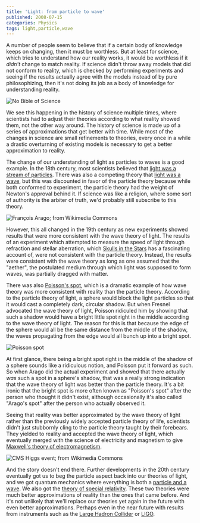 ```yaml
---
title: 'Light: from particle to wave'
published: 2008-07-15
categories: Physics
tags: light,particle,wave
---
```


A number of people seem to believe that if a certain body of knowledge keeps on changing,
then it must be worthless.
But at least for science, which tries to understand how our reality works,
it would be worthless if it _didn't_ change to match reality.
If science didn't throw away models that did not conform to reality,
which is checked by performing experiments and seeing if
the results actually agree with the models instead of by pure philosophizing,
then it's not doing its job as a body of knowledge for understanding reality.

<!--more-->

![No Bible of Science](no-bible-of-science.png)

We see this happening in the history of science multiple times,
where scientists had to adjust their theories according
to what reality showed them, not the other way around.
The history of science is made up of a series of approximations that get better with time.
While most of the changes in science are small refinements to theories,
every once in a while a drastic overturning of existing models is necessary
to get a better approximation to reality.

The change of our understanding of light as particles to waves is a good example.
In the 18th century, most scientists believed that [light was a stream of particles].
There was also a competing theory that [light was a wave],
but this was discounted in favor of the particle theory because while both conformed to experiment,
the particle theory had the weight of Newton's approval behind it.
If science was like a religion, where some sort of authority is the arbiter of truth,
we'd probably still subscribe to this theory.

[light was a stream of particles]: https://en.wikipedia.org/wiki/Corpuscular_theory_of_light

[light was a wave]: https://www.mathpages.com/home/kmath242/kmath242.htm

![François Arago; from [Wikimedia Commons](https://commons.wikimedia.org/wiki/File:Fran%C3%A7ois_Arago.jpg)](francois_arago.jpg)

However, this all changed in the 19th century as new experiments showed results
that were more consistent with the wave theory of light.
The results of an experiment which attempted to measure the speed of light
through refraction and stellar aberration, which [Skulls in the Stars] has
a fascinating account of, were not consistent with the particle theory.
Instead, the results were consistent with the wave theory as long as one assumed that the "aether",
the postulated medium through which light was supposed to form waves,
was partially dragged with matter.

[Skulls in the Stars]: https://skullsinthestars.com/2008/07/05/what-a-drag-aragos-experiment-1810/

There was also [Poisson's spot], which is a dramatic example of how wave theory was
more consistent with reality than the particle theory.
According to the particle theory of light,
a sphere would block the light particles so that it would cast a completely dark, circular shadow.
But when Fresnel advocated the wave theory of light,
Poisson ridiculed him by showing that such a shadow would have
a bright little spot right in the middle according to the wave theory of light.
The reason for this is that because the edge of the sphere would all
be the same distance from the middle of the shadow,
the waves propagating from the edge would all bunch up into a bright spot.

[Poisson's spot]: https://sciencedemonstrations.fas.harvard.edu/presentations/poissons-spot

![Poisson spot](poisson-shadow.png)

At first glance, there being a bright spot right in the 
middle of the shadow of a sphere sounds like a ridiculous notion,
and Poisson put it forward as such.
So when Arago did the actual experiment and showed that
there actually _was_ such a spot in a sphere's shadow,
that was a really strong indication that the wave theory of light
was better than the particle theory.
It's a bit ironic that the bright spot is more often known as "Poisson's spot"
after the person who thought it didn't exist,
although occasionally it's also called "Arago's spot" after the person who actually observed it.

Seeing that reality was better approximated by the wave theory of light
rather than the previously widely accepted particle theory of life,
scientists didn't just stubbornly cling to the particle theory taught by their forebears.
They yielded to reality and accepted the wave theory of light,
which eventually merged with the science of electricity and magnetism to give
[Maxwell's theory of electromagnetism].

[Maxwell's theory of electromagnetism]: https://en.wikipedia.org/wiki/Maxwell's_equations

![CMS Higgs event; from [Wikimedia Commons](https://commons.wikimedia.org/wiki/File:CMS_Higgs-event.jpg)](cms_higgs-event.jpg)

And the story doesn't end there.
Further developments in the 20th century eventually got us
to beg the particle aspect back into our theories of light,
and we got quantum mechanics where everything is both a [particle and a wave].
We also got the [theory of special relativity].
These two theories were much better approximations of reality than the ones that came before.
And it's not unlikely that we'll replace our theories yet again
in the future with even better approximations.
Perhaps even in the near future with results from instruments such as
the [Large Hadron Collider] or [LIGO].

[particle and a wave]: https://en.wikipedia.org/wiki/Wave-particle_duality

[theory of special relativity]: https://en.wikipedia.org/wiki/Special_relativity

[Large Hadron Collider]: https://home.web.cern.ch/science/accelerators/large-hadron-collider

[LIGO]: https://www.ligo.caltech.edu/

